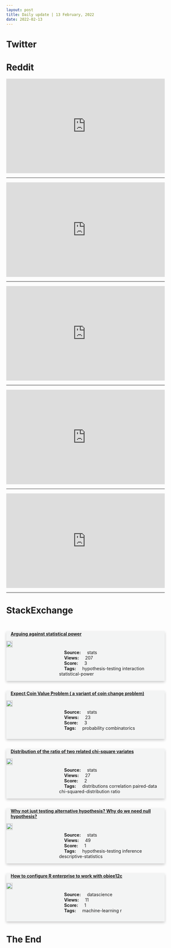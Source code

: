 ```yaml
---
layout: post
title: Daily update | 13 February, 2022
date: 2022-02-13
---
```


<script async src="https://platform.twitter.com/widgets.js" charset="utf-8"></script>


<script src='https://storage.ko-fi.com/cdn/scripts/overlay-widget.js'></script>
<script>
  kofiWidgetOverlay.draw('themldojo', {
    'type': 'floating-chat',
    'floating-chat.donateButton.text': 'Support me',
    'floating-chat.donateButton.background-color': '#f45d22',
    'floating-chat.donateButton.text-color': '#fff'
  });
</script>

# Twitter 

<blockquote class="twitter-tweet"><a href="https://twitter.com/KirkDBorne/status/1492298428906622977"></a></blockquote>

<blockquote class="twitter-tweet"><a href="https://twitter.com/KirkDBorne/status/1492381444408238081"></a></blockquote>

<blockquote class="twitter-tweet"><a href="https://twitter.com/ValaAfshar/status/1492509370122448902"></a></blockquote>

<blockquote class="twitter-tweet"><a href="https://twitter.com/Reuters/status/1492525150633443331"></a></blockquote>

<blockquote class="twitter-tweet"><a href="https://twitter.com/WholeMarsBlog/status/1492322560771461126"></a></blockquote>

<blockquote class="twitter-tweet"><a href="https://twitter.com/stanfordnlp/status/1492527055774224384"></a></blockquote>

<blockquote class="twitter-tweet"><a href="https://twitter.com/ylecun/status/1492371316426555392"></a></blockquote>

<blockquote class="twitter-tweet"><a href="https://twitter.com/karpathy/status/1492326632673067009"></a></blockquote>

<blockquote class="twitter-tweet"><a href="https://twitter.com/ylecun/status/1492605094566707209"></a></blockquote>

<blockquote class="twitter-tweet"><a href="https://twitter.com/stanfordnlp/status/1492320295448760322"></a></blockquote>

# Reddit 

<iframe id="reddit-embed" src="https://www.redditmedia.com/r/MachineLearning/comments/sqra1n/p_deep_reinforcement_learning_algorithm?ref_source=embed&amp;ref=share&amp;embed=true" sandbox="allow-scripts allow-same-origin allow-popups" style="border: none;" height="300" width="100%" scrolling="yes"></iframe>
<hr style="width:100%;text-align:left;margin-left:0">
<iframe id="reddit-embed" src="https://www.redditmedia.com/r/datascience/comments/squ4oq/do_you_guys_actually_know_how_to_use_git?ref_source=embed&amp;ref=share&amp;embed=true" sandbox="allow-scripts allow-same-origin allow-popups" style="border: none;" height="300" width="100%" scrolling="yes"></iframe>
<hr style="width:100%;text-align:left;margin-left:0">
<iframe id="reddit-embed" src="https://www.redditmedia.com/r/MachineLearning/comments/sqskez/r_hierarchical_kinematic_probability?ref_source=embed&amp;ref=share&amp;embed=true" sandbox="allow-scripts allow-same-origin allow-popups" style="border: none;" height="300" width="100%" scrolling="yes"></iframe>
<hr style="width:100%;text-align:left;margin-left:0">
<iframe id="reddit-embed" src="https://www.redditmedia.com/r/datascience/comments/sqnydj/ml_pipeline_where_to_start?ref_source=embed&amp;ref=share&amp;embed=true" sandbox="allow-scripts allow-same-origin allow-popups" style="border: none;" height="300" width="100%" scrolling="yes"></iframe>
<hr style="width:100%;text-align:left;margin-left:0">
<iframe id="reddit-embed" src="https://www.redditmedia.com/r/dataengineering/comments/sqwcq6/change_data_capture_cdc?ref_source=embed&amp;ref=share&amp;embed=true" sandbox="allow-scripts allow-same-origin allow-popups" style="border: none;" height="300" width="100%" scrolling="yes"></iframe>
<hr style="width:100%;text-align:left;margin-left:0">

<style>
.card {
box-shadow: 0 4px 8px 0 rgba(0,0,0,0.2);
transition: 0.3s;
width: 100%;
background-color: #F3F4F4;
}
p{
    margin-left:  3em;
    padding-top: 1em;
}
.part2{
    display: grid;
    grid-template-columns: 1fr 3fr;
}
h4{
    margin: 1em;
}

.card:hover {
box-shadow: 0 8px 16px 0 rgba(0,0,0,0.2);
}
b {
padding: 2px 16px;
}
</style>
  
# StackExchange 


  <br>
  <div class="card">
  <h4><a href='https://stats.stackexchange.com/questions/564076/arguing-against-statistical-power'>Arguing against statistical power</a></h4> 
  <div class="part2">
      <img src="https://cdn.sstatic.net/Sites/stats/Img/apple-touch-icon@2.png?v=344f57aa10cc" alt="Img missing!" style="width:40%">
      <p><b>Source:</b> stats<br><b>Views:</b> 207<br><b>Score:</b> 3<br><b>Tags:</b> <span class="badge badge-dark">hypothesis-testing</span> <span class="badge badge-dark">interaction</span> <span class="badge badge-dark">statistical-power</span></p> 
  </div>
  </div>
      
  <br>
  <div class="card">
  <h4><a href='https://stats.stackexchange.com/questions/564097/expect-coin-value-problem-a-variant-of-coin-change-problem'>Expect Coin Value Problem ( a variant of coin change problem)</a></h4> 
  <div class="part2">
      <img src="https://cdn.sstatic.net/Sites/stats/Img/apple-touch-icon@2.png?v=344f57aa10cc" alt="Img missing!" style="width:40%">
      <p><b>Source:</b> stats<br><b>Views:</b> 23<br><b>Score:</b> 3<br><b>Tags:</b> <span class="badge badge-dark">probability</span> <span class="badge badge-dark">combinatorics</span></p> 
  </div>
  </div>
      
  <br>
  <div class="card">
  <h4><a href='https://stats.stackexchange.com/questions/564127/distribution-of-the-ratio-of-two-related-chi-square-variates'>Distribution of the ratio of two related chi-square variates</a></h4> 
  <div class="part2">
      <img src="https://cdn.sstatic.net/Sites/stats/Img/apple-touch-icon@2.png?v=344f57aa10cc" alt="Img missing!" style="width:40%">
      <p><b>Source:</b> stats<br><b>Views:</b> 27<br><b>Score:</b> 2<br><b>Tags:</b> <span class="badge badge-dark">distributions</span> <span class="badge badge-dark">correlation</span> <span class="badge badge-dark">paired-data</span> <span class="badge badge-dark">chi-squared-distribution</span> <span class="badge badge-dark">ratio</span></p> 
  </div>
  </div>
      
  <br>
  <div class="card">
  <h4><a href='https://stats.stackexchange.com/questions/564087/why-not-just-testing-alternative-hypothesis-why-do-we-need-null-hypothesis'>Why not just testing alternative hypothesis? Why do we need null hypothesis?</a></h4> 
  <div class="part2">
      <img src="https://cdn.sstatic.net/Sites/stats/Img/apple-touch-icon@2.png?v=344f57aa10cc" alt="Img missing!" style="width:40%">
      <p><b>Source:</b> stats<br><b>Views:</b> 49<br><b>Score:</b> 1<br><b>Tags:</b> <span class="badge badge-dark">hypothesis-testing</span> <span class="badge badge-dark">inference</span> <span class="badge badge-dark">descriptive-statistics</span></p> 
  </div>
  </div>
      
  <br>
  <div class="card">
  <h4><a href='https://datascience.stackexchange.com/questions/108096/how-to-configure-r-enterprise-to-work-with-obiee12c'>How to configure R enterprise to work with obiee12c</a></h4> 
  <div class="part2">
      <img src="https://cdn.sstatic.net/Sites/datascience/Img/apple-touch-icon@2.png?v=1c36463984b3" alt="Img missing!" style="width:40%">
      <p><b>Source:</b> datascience<br><b>Views:</b> 11<br><b>Score:</b> 1<br><b>Tags:</b> <span class="badge badge-dark">machine-learning</span> <span class="badge badge-dark">r</span></p> 
  </div>
  </div>
      
# The End